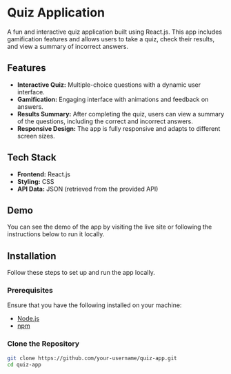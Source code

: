 # Quiz Application

A fun and interactive quiz application built using React.js. This app includes gamification features and allows users to take a quiz, check their results, and view a summary of incorrect answers.

## Features

- **Interactive Quiz:** Multiple-choice questions with a dynamic user interface.
- **Gamification:** Engaging interface with animations and feedback on answers.
- **Results Summary:** After completing the quiz, users can view a summary of the questions, including the correct and incorrect answers.
- **Responsive Design:** The app is fully responsive and adapts to different screen sizes.

## Tech Stack

- **Frontend:** React.js
- **Styling:** CSS
- **API Data:** JSON (retrieved from the provided API)

## Demo

You can see the demo of the app by visiting the live site or following the instructions below to run it locally.

## Installation

Follow these steps to set up and run the app locally.

### Prerequisites

Ensure that you have the following installed on your machine:

- [Node.js](https://nodejs.org/)
- [npm](https://www.npmjs.com/)

### Clone the Repository

```bash
git clone https://github.com/your-username/quiz-app.git
cd quiz-app
